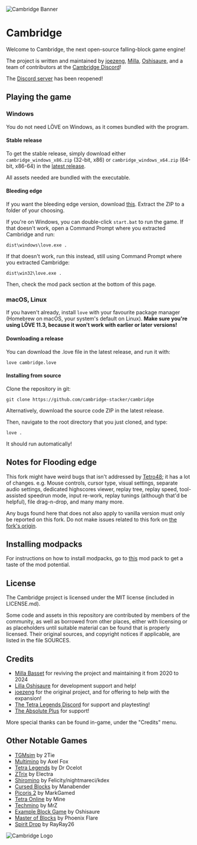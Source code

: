 ![Cambridge Banner](https://t-sp.in/public/img/cambridge.png)

Cambridge
=========

Welcome to Cambridge, the next open-source falling-block game engine!

The project is written and maintained by [joezeng](https://github.com/joezeng), [Milla](https://github.com/MillaBasset), [Oshisaure](https://github.com/oshisaure), and a team of contributors at the [Cambridge Discord][discord]!

The [Discord server][discord] has been reopened!

Playing the game
----------------

### Windows

You do not need LÖVE on Windows, as it comes bundled with the program.

#### Stable release

To get the stable release, simply download either `cambridge_windows_x86.zip` (32-bit, x86) or `cambridge_windows_x64.zip` (64-bit, x86-64) in the [latest release](../../releases/latest).

All assets needed are bundled with the executable.

#### Bleeding edge

If you want the bleeding edge version, download [this](../../archive/master.zip). Extract the ZIP to a folder of your choosing.

If you're on Windows, you can double-click `start.bat` to run the game. If that doesn't work, open a Command Prompt where you extracted Cambridge and run:

	dist\windows\love.exe .

If that doesn't work, run this instead, still using Command Prompt where you extracted Cambridge:

	dist\win32\love.exe .

Then, check the mod pack section at the bottom of this page.

### macOS, Linux

If you haven't already, install `love` with your favourite package manager (Homebrew on macOS, your system's default on Linux). **Make sure you're using LÖVE 11.3, because it won't work with earlier or later versions!**

#### Downloading a release

You can download the .love file in the latest release, and run it with:

    love cambridge.love

#### Installing from source

Clone the repository in git:

	git clone https://github.com/cambridge-stacker/cambridge

Alternatively, download the source code ZIP in the latest release.

Then, navigate to the root directory that you just cloned, and type:

	love .

It should run automatically!


## Notes for Flooding edge

This fork might have weird bugs that isn't addressed by [Tetro48](https://github.com/Tetro48/); it has a lot of changes.
e.g.
Mouse controls, cursor type, visual settings, separate audio settings, dedicated highscores viewer, replay tree, replay speed, tool-assisted speedrun mode, input re-work, replay tunings (although that'd be helpful), file drag-n-drop, and many many more.

Any bugs found here that does not also apply to vanilla version must only be reported on this fork. Do not make issues related to this fork on [the fork's origin](https://github.com/MillaBasset/cambridge).

## Installing modpacks

For instructions on how to install modpacks, go to [this](https://github.com/cambridge-stacker/cambridge-modpack) mod pack to get a taste of the mod potential.

License
-------

The Cambridge project is licensed under the MIT license (included in LICENSE.md).

Some code and assets in this repository are contributed by members of the
community, as well as borrowed from other places, either with licensing
or as placeholders until suitable material can be found that is properly
licensed. Their original sources, and copyright notices if applicable, are
listed in the file SOURCES.

Credits
-------
  
- [Milla Basset](https://github.com/MillaBasset) for reviving the project and maintaining it from 2020 to 2024
- [Lilla Oshisaure](https://www.youtube.com/user/LeSpyroshisaure) for development support and help!
- [joezeng](https://github.com/joezeng) for the original project, and for offering to help with the expansion!
- [The Tetra Legends Discord](http://discord.com/invite/7hMx5r2) for support and playtesting!
- [The Absolute Plus](https://discord.gg/6Gf2awJ) for support!

More special thanks can be found in-game, under the "Credits" menu.

Other Notable Games
-------------------

- [TGMsim](https://github.com/2Tie/TGMsim) by 2Tie
- [Multimino](https://gamejolt.com/games/multimino/556683) by Axel Fox
- [Tetra Legends](https://tetralegends.app) by Dr Ocelot
- [ZTrix](https://discord.gg/MGhqCBDGNH) by Electra
- [Shiromino](https://github.com/shiromino/shiromino) by Felicity/nightmareci/kdex
- [Cursed Blocks](https://github.com/Manabender/Cursed-Blocks) by Manabender
- [Picoris 2](https://www.lexaloffle.com/bbs/?tid=41733) by MarkGamed
- [Tetra Online](https://github.com/Juan-Cartes/Tetra-Offline) by Mine
- [Techmino](https://discord.gg/6Yuww44tq8) by MrZ
- [Example Block Game](https://github.com/oshisaure/example-block-game) by Oshisaure
- [Master of Blocks](https://discord.gg/72FZ49mjWh) by Phoenix Flare
- [Spirit Drop](https://rayblastgames.com/spiritdrop.php) by RayRay26

![Cambridge Logo](https://cdn.discordapp.com/attachments/827186653772644452/1077674343544393820/Icon_2.png)
                                            

[discord]: https://discord.gg/AADZUmgsph
